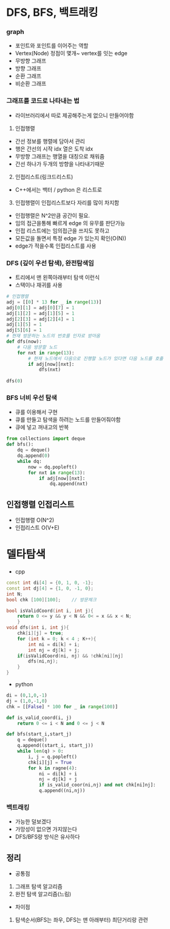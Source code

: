 # DFS, BFS, 백트래킹
### graph
- 포인트와 포인트를 이어주는 역할
- Vertex(Node) 정점이 몇개~ vertex를 잇는 edge
- 무방향 그래프
- 방향 그래프
- 순환 그래프
- 비순환 그래프

### 그래프를 코드로 나타내는 법
- 라이브러리에서 따로 제공해주는게 없으니 만들어야함
1. 인접행렬
- 간선 정보를 행렬에 담아서 관리
- 행은 간선의 시작 idx 열은 도착 idx
- 무방향 그래프는 행열을 대칭으로 채워줌
- 간선 하나가 두개의 방향을 나타내기때문
2. 인접리스트(링크드리스트)
- C++에서는 백터 / python 은 리스트로
3. 인접행렬이 인접리스트보다 자리를 많이 차지함
- 인접행렬은 N^2만큼 공간이 필요.
- 임의 접근을통해 빠르게 edge 의 유무를 판단가능  
- 인접 리스트에는 임의접근을 쓰지도 못하고
- 모든값을 돌면서 특정 edge 가 있는지 확인(O(N))
- edge가 적을수록 인접리스트를 사용

### DFS (깊이 우선 탐색), 완전탐색임
- 트리에서 맨 왼쪽아래부터 탐색 이런식
- 스택이나 재귀를 사용
```python
# 인접행렬
adj = [[0] * 13 for _ in range(13)]
adj[0][1] = adj[0][7] = 1
adj[1][2] = adj[1][5] = 1
adj[2][3] = adj[2][4] = 1
adj[1][5] = 1
adj[5][6] = 1
# 현재 방문하는 노드의 번호를 인자로 받아옴
def dfs(now):
    # 다음 방문할 노드
    for nxt in range(13):
        # 현재 노드에서 다음으로 진행할 노드가 있다면 다음 노드를 호출
        if adj[now][nxt]:
            dfs(nxt)
    
dfs(0)
```
### BFS 너비 우선 탐색
- 큐를 이용해서 구현
- 큐를 만들고 탐색을 하려는 노드를 만들어줘야함
- 큐에 넣고 꺼내고의 반복
```python
from collections import deque
def bfs():
    dq = deque()
    dq.append(0)
    while dq:
        now = dq.popleft()
        for nxt in range(13):
            if adj[now][nxt]:
                dq.append(nxt)
```

## 인접행렬 인접리스트
- 인접행렬 O(N^2)
- 인접리스트 O(V+E)

# 델타탐색
- cpp
```cpp
const int di[4] = {0, 1, 0, -1};
const int dj[4] = {1, 0, -1, 0};
int N;
bool chk [100][100];    // 방문체크

bool isValidCoord(int i, int j){
    return 0 <= y && y < N && 0< = x && x < N;
    }
void dfs(int i, int j){
    chk[i][j] = true;
    for (int k = 0; k < 4 ; K++){
        int ni = di[k] + i;
        int nj = dj[k] + j;
    if(isValidCoord(ni, nj) && !chk[ni][nj]
        dfs(ni,nj);
    }
}
```

- python
```python
di = (0,1,0,-1)
dj = (1,0,-1,0)
chk = [[False] * 100 for _ in range(100)]

def is_valid_coord(i, j)
    return 0 <= i < N and 0 <= j < N

def bfs(start_i,start_j)
    q = deque()
    q.append((start_i, start_j))
    while len(q) > 0:
        i, j = q.popleft()
        chk[i][j] = True
        for k in ragne(4):
            ni = di[k] + i
            nj = dj[k] + j
            if is_valid_coor(ni,nj) and not chk[ni]nj]:
            q.append((ni,nj))
```

### 백트래킹
- 가능한 덜보겠다
- 가망성이 없으면 가지않는다
- DFS/BFS랑 방식은 유사하다

## 정리
- 공통점
1. 그래프 탐색 알고리즘
2. 완전 탐색 알고리즘(느림)
- 차이점
1. 탐색순서(BFS는 좌우, DFS는 맨 아래부터) 최단거리랑 관련